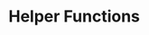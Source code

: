 # Helper Functions



<!--

------------------------------- in progress -------------------------------



    • Outline
        ◦ (We can also use this week as a buffer depending on progress of previous classes)
        ◦ (Go back to the “ways OOP helps us write code” list above)
        ◦ Helper functions (easier to discuss by showing examples)
            ▪ Writing to a text file takes a few lines of code, what if you use that a lot?
            ▪ Reading weather from a certain city takes a few lines of code, make a helper
                • And abstract it again to use another helper that reads json from any api and parses the json
            ▪ Only fix the bug in one place. Only add the new feature in one place. DRY if possible.
            ▪ Trade-off, you get less flexibility. But gain simplicity.
        ◦ Interfaces
            ▪ Important concept that we’ll use for this week’s project and final project
            ▪ Like helper functions, they hide the details
            ▪ You can even switch between them though, calling code does not change
        ◦ Why do people use json?
            ▪ Let’s consider a world where everything was a one-off text format
            ▪ We’re trying to persist a simplified soccer player goals example.
            ▪ What if there are bugs in the data coming in? Or it’s from another version of the program? Don’t want bad data structure coming in or your program will malfunction
            ▪ Light discussion of regex as to how to parse the input, say tab-delimited and # of goals is an integer
                • regexone.com
            ▪ That would be quicker than parsing into vars and checking if int, # of fields, etc
            ▪ But still needs a custom regex.
            ▪ JSON though is a great way to not need to write the regex
        ◦ Examples
            ▪ persist() and load() can be abstract methods– different implementations
                • We’re persisting some data but we were beginning programmers and wrote it to a text file format
                • We then realized we can use JSON (easier parsing)
                • We then realized we can use sql (better enforces structure)
                • Because persist() and load() were abstract methods, the calling code didn’t need to change as we made these changes
            ▪ One way we abstract on writing to db is an ‘orm’
            ▪ render() can be an abstract method 
                • Render to console
                • Render using PIL to save a png to disk
        ◦ Abstraction/interfaces are a key part of code quality
        ◦ Rob’s thoughts on code quality:
            ▪ Heuristic measures of ‘good’ code…
                • How easy is it to change?
                • How easy is it for someone else to understand?
                • Linter warnings
                • Lines of code
            ▪ How fast is your code? Objective measures of ‘good’ code…
                • Runtime / benchmarking speed
                • Memory / benchmarking RAM
                • Kinds of operations / slowness
            ▪ How correct is your code?
                • Does it pass the tests?
                • Do the tests check all the possible ways your program could be used?
                • Are there other ways your program could be correct or incorrect?
            ▪ How good is your application?
                • Does it have all the good features?
                • What features does it have that it should not?
    • COURSE PROJECT: REFACTORED PHONE BOOK (guided, autogradable, student barely writes new code)
        ◦ GUIDED PHONE BOOK REFACTORING, Repo already exists
            ▪ Make it into OOP
            ▪ Abstraction comes into play – we changed the implementation and calling code+tests do not change!
            ▪ We added a feature for inverse lookup
            ▪ Tests still pass
            ▪ Student writes a new test, say for the new inverse lookup feature
            ▪ (one testing principle is not to have too many implementation assumptions, test the public interface if possible)


-->
